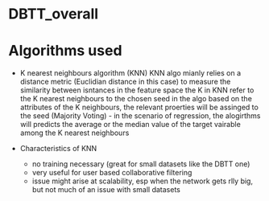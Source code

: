 # DBTT_overall

# Algorithms used

- K nearest neighbours algorithm (KNN)
    KNN algo mianly relies on a distance metric (Euclidian distance in this case) to measure the similarity between isntances in the feature space
    the K in KNN refer to the K nearest neighbours to the chosen seed in the algo
    based on the attributes of the K neighbours, the relevant proerties will be assinged to the seed (Majority Voting)
        - in the scenario of regression, the alogirthms will predicts the average or the median value of the target vairable among the K nearest neighbours 

- Characteristics of KNN 
    - no training necessary (great for small datasets like the DBTT one)
    - very useful for user based collaborative filtering
    - issue might arise at scalability, esp when the network gets rlly big, but not much of an issue with small datasets
